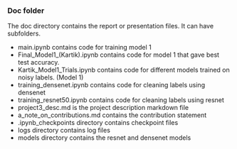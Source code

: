 ### Doc folder

The doc directory contains the report or presentation files. It can have subfolders.
 - main.ipynb contains code for training model 1
 - Final_Model1_(Kartik).ipynb contains code for model 1 that gave best test accuracy.
 - Kartik_Model1_Trials.ipynb contains code for different models trained on noisy labels. (Model 1)
 - training_densenet.ipynb contains code for cleaning labels using densenet
 - training_resnet50.ipynb contains code for cleaning labels using resnet
 - project3_desc.md is the project description markdown file
 - a_note_on_contributions.md contains the contribution statement 
 - .ipynb_checkpoints directory contains checkpoint files
 - logs directory contains log files
 - models directory contains the resnet and densenet models
